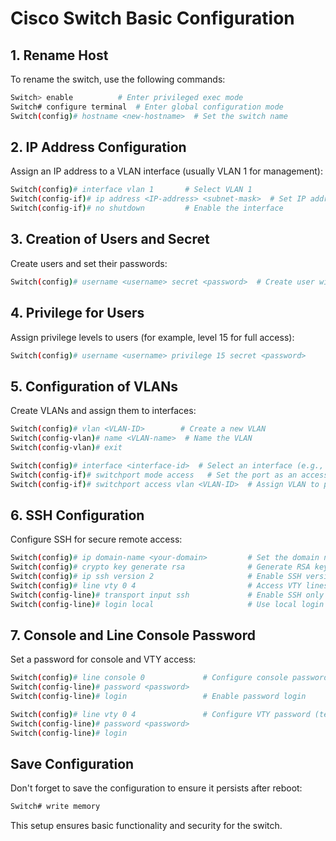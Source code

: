 
# Cisco Switch Basic Configuration

## 1. Rename Host
To rename the switch, use the following commands:
```bash
Switch> enable          # Enter privileged exec mode
Switch# configure terminal  # Enter global configuration mode
Switch(config)# hostname <new-hostname>  # Set the switch name
```

## 2. IP Address Configuration
Assign an IP address to a VLAN interface (usually VLAN 1 for management):
```bash
Switch(config)# interface vlan 1       # Select VLAN 1
Switch(config-if)# ip address <IP-address> <subnet-mask>  # Set IP address
Switch(config-if)# no shutdown         # Enable the interface
```

## 3. Creation of Users and Secret
Create users and set their passwords:
```bash
Switch(config)# username <username> secret <password>  # Create user with encrypted password
```

## 4. Privilege for Users
Assign privilege levels to users (for example, level 15 for full access):
```bash
Switch(config)# username <username> privilege 15 secret <password>
```

## 5. Configuration of VLANs
Create VLANs and assign them to interfaces:
```bash
Switch(config)# vlan <VLAN-ID>        # Create a new VLAN
Switch(config-vlan)# name <VLAN-name>  # Name the VLAN
Switch(config-vlan)# exit

Switch(config)# interface <interface-id>  # Select an interface (e.g., gig0/1)
Switch(config-if)# switchport mode access   # Set the port as an access port
Switch(config-if)# switchport access vlan <VLAN-ID>  # Assign VLAN to port
```

## 6. SSH Configuration
Configure SSH for secure remote access:
```bash
Switch(config)# ip domain-name <your-domain>         # Set the domain name
Switch(config)# crypto key generate rsa              # Generate RSA key
Switch(config)# ip ssh version 2                     # Enable SSH version 2
Switch(config)# line vty 0 4                         # Access VTY lines for SSH
Switch(config-line)# transport input ssh             # Enable SSH only
Switch(config-line)# login local                     # Use local login credentials
```

## 7. Console and Line Console Password
Set a password for console and VTY access:
```bash
Switch(config)# line console 0             # Configure console password
Switch(config-line)# password <password>
Switch(config-line)# login                 # Enable password login

Switch(config)# line vty 0 4               # Configure VTY password (telnet/SSH)
Switch(config-line)# password <password>
Switch(config-line)# login
```

## Save Configuration
Don't forget to save the configuration to ensure it persists after reboot:
```bash
Switch# write memory
```

This setup ensures basic functionality and security for the switch.
